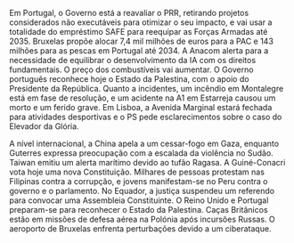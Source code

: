 Em Portugal, o Governo está a reavaliar o PRR, retirando projetos considerados não executáveis para otimizar o seu impacto, e vai usar a totalidade do empréstimo SAFE para reequipar as Forças Armadas até 2035. Bruxelas propõe alocar 7,4 mil milhões de euros para a PAC e 143 milhões para as pescas em Portugal até 2034. A Anacom alerta para a necessidade de equilibrar o desenvolvimento da IA com os direitos fundamentais. O preço dos combustíveis vai aumentar. O Governo português reconhece hoje o Estado da Palestina, com o apoio do Presidente da República. Quanto a incidentes, um incêndio em Montalegre está em fase de resolução, e um acidente na A1 em Estarreja causou um morto e um ferido grave. Em Lisboa, a Avenida Marginal estará fechada para atividades desportivas e o PS pede esclarecimentos sobre o caso do Elevador da Glória.

A nível internacional, a China apela a um cessar-fogo em Gaza, enquanto Guterres expressa preocupação com a escalada da violência no Sudão. Taiwan emitiu um alerta marítimo devido ao tufão Ragasa. A Guiné-Conacri vota hoje uma nova Constituição. Milhares de pessoas protestam nas Filipinas contra a corrupção, e jovens manifestam-se no Peru contra o governo e o parlamento. No Equador, a justiça suspendeu um referendo para convocar uma Assembleia Constituinte. O Reino Unido e Portugal preparam-se para reconhecer o Estado da Palestina. Caças Britânicos estão em missões de defesa aérea na Polónia após incursões Russas. O aeroporto de Bruxelas enfrenta perturbações devido a um ciberataque.